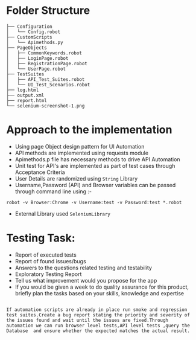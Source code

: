 # Folder Structure

```
├── Configuration
│   └── Config.robot
├── CustomScripts
│   └── Apimethods.py
├── PageObjects
│   ├── CommonKeywords.robot
│   ├── LoginPage.robot
│   ├── RegistrationPage.robot
│   └── UserPage.robot
├── TestSuites
│   ├── API_Test_Suites.robot
│   └── UI_Test_Scenarios.robot
├── log.html
├── output.xml
├── report.html
└── selenium-screenshot-1.png
```

# Approach to the implementation 

* Using page Object design pattern for UI Automation
* API methods are implemented using requests module 
* Apimethods.p file has necessary methods to drive API Automation
* Unit test for API's are implemented as part of test cases through Acceptance Criteria
* User Details are randomized using `String` Library 
* Username,Password (API) and Browser variables can be passed through command line using :-
```cd TestSuites
robot -v Browser:Chrome -v Username:test -v Password:test *.robot 
```
* External Library used `SeleniumLibrary`  



# Testing Task: 

* Report of executed tests 
* Report of found issues/bugs 
* Answers to the questions related testing and testability 
* Exploratory Testing Report  
* Tell us what improvement would you propose for the app 
* If you would be given a week to do quality assurance for this product, briefly plan the tasks based on your skills, knowledge and expertise 
 ``` Most importantly I’ll spend sometime to quickly grasp the domain knowledge in order to efficiently test the product.If certain concepts are not clear I’ll ask the product owner/team lead/developer and get the necessary details.Based on my understanding I’ll come up with Test Plan,Test cases,Quality Gates(acceptance and exit criteria) for each feature.So during testing if these criteria are not satisfied inform the developer with bug status reopened.Go thorough manual testing(smoke testing) if automation is not yet implemented.Then sanity testing followed by regression testing.Also perform Exploratory testing from an end-user’s perspective without following any test plan documentation.

If automation scripts are already in place run smoke and regression test suites.Create a bug report stating the priority and severity of the issues found and wait until the issues are fixed.Through automation we can run browser level tests,API level tests ,query the Database  and ensure whether the expected matches the actual result.
```
 
